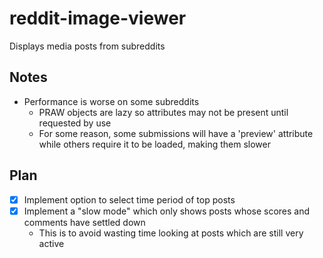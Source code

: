 # reddit-image-viewer
Displays media posts from subreddits

## Notes
* Performance is worse on some subreddits
    * PRAW objects are lazy so attributes may not be present until requested by use
    * For some reason, some submissions will have a 'preview' attribute while others require it to be loaded, making them slower

## Plan
- [x] Implement option to select time period of top posts
- [x] Implement a "slow mode" which only shows posts whose scores and comments have settled down
    - This is to avoid wasting time looking at posts which are still very active